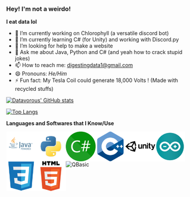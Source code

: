 ### Hey! I'm not a weirdo! 

**I eat data lol**

- 🔭 I’m currently working on Chlorophyll (a versatile discord bot)
- 🌱 I’m currently learning C# (for Unity) and working with Discord.py
- 🤔 I’m looking for help to make a website
- 💬 Ask me about Java, Python and C# (and yeah how to crack stupid jokes)
- 📫 How to reach me: digestingdata1@gmail.com
- 😄 Pronouns: _He/Him_
- ⚡ Fun fact: My Tesla Coil could generate 18,000 Volts ! (Made with recycled stuffs)

[![Datavorous' GitHub stats](https://github-readme-stats.vercel.app/api?username=Datavorous&show_icons=true&theme=chartreuse-dark)](https://github.com/Datavorous)

[![Top Langs](https://github-readme-stats.vercel.app/api/top-langs/?username=Datavorous&layout=compact&theme=chartreuse-dark)](https://github.com/Datavorous)

**Languages and Softwares that I Know/Use**

<img align="left" alt="Java" width="80px" src="https://raw.githubusercontent.com/github/explore/80688e429a7d4ef2fca1e82350fe8e3517d3494d/topics/java/java.png" />
<img align="left" alt="Python" width="80px" src="https://raw.githubusercontent.com/github/explore/80688e429a7d4ef2fca1e82350fe8e3517d3494d/topics/python/python.png" />
<img align="left" alt="C#" width="80px" src="https://raw.githubusercontent.com/github/explore/80688e429a7d4ef2fca1e82350fe8e3517d3494d/topics/csharp/csharp.png" />
<img align="left" alt="C++" width="80px" src="https://github.com/devicons/devicon/raw/master/icons/cplusplus/cplusplus-original.svg" />
<img align="left" alt="Unity" width="80px" src="https://raw.githubusercontent.com/github/explore/80688e429a7d4ef2fca1e82350fe8e3517d3494d/topics/unity/unity.png" />
<img align="left" alt="Arduino" width="80px" src="https://raw.githubusercontent.com/github/explore/80688e429a7d4ef2fca1e82350fe8e3517d3494d/topics/arduino/arduino.png" />
<img align="left" alt="CSS" width="80px" src="https://raw.githubusercontent.com/devicons/devicon/master/icons/css3/css3-original.svg" />
<img align="left" alt="HTMl" width="80px" src="https://raw.githubusercontent.com/github/explore/80688e429a7d4ef2fca1e82350fe8e3517d3494d/topics/html/html.png" />
<img align="left" alt="QBasic" width="80px" src="https://raw.githubusercontent.com/github/explore/80688e429a7d4ef2fca1e82350fe8e3517d3494d/topics/qbasic/qbasic.png" />
